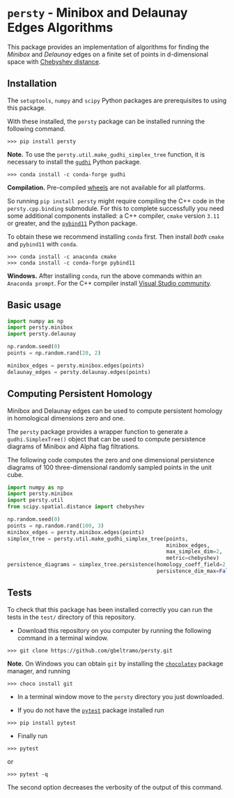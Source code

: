 # `persty` - Minibox and Delaunay Edges Algorithms

This package provides an implementation of algorithms for finding the
*Minibox* and *Delaunay* edges on a finite set of points in d-dimensional
space with <a href="https://en.wikipedia.org/wiki/Chebyshev_distance">Chebyshev distance</a>.

## Installation

The `setuptools`, `numpy` and `scipy` Python packages are prerequisites to using
this package.

With these installed, the `persty` package can be installed running the following command.

```
>>> pip install persty
```

**Note.** To use the `persty.util.make_gudhi_simplex_tree` function, it is necessary to
install the <a href="https://anaconda.org/conda-forge/gudhi">`gudhi`</a>
Python package.

```
>>> conda install -c conda-forge gudhi
```

**Compilation.** Pre-compiled <a href="https://pythonwheels.com/">wheels</a>
are not available for all platforms.

So running `pip install persty` might require compiling the C++ code in the
`persty.cpp.binding` submodule. For this to complete successfully you need some
additional components installed: a C++ compiler, `cmake` version `3.11` or
greater, and the <a href="https://github.com/pybind/pybind11">`pybind11`</a> Python
package.

To obtain these we recommend installing `conda` first. Then
install *both* `cmake` and `pybind11` with `conda`.

```
>>> conda install -c anaconda cmake
>>> conda install -c conda-forge pybind11
```

**Windows.** After installing `conda`, run the above commands within an
`Anaconda prompt`. For the C++ compiler install
<a href="https://visualstudio.microsoft.com/vs/">Visual Studio community</a>.

## Basic usage

```python
import numpy as np
import persty.minibox
import persty.delaunay

np.random.seed(0)
points = np.random.rand(20, 2)

minibox_edges = persty.minibox.edges(points)
delaunay_edges = persty.delaunay.edges(points)
```

## Computing Persistent Homology

Minibox and Delaunay edges can be used to compute persistent homology in
homological dimensions zero and one.

The `persty` package provides a wrapper function to generate a `gudhi.SimplexTree()`
object that can be used to compute persistence diagrams of Minibox and Alpha flag
filtrations.

The following code computes the zero and one dimensional persistence diagrams
of 100 three-dimensional randomly sampled points in the unit cube.

```python
import numpy as np
import persty.minibox
import persty.util
from scipy.spatial.distance import chebyshev

np.random.seed(0)
points = np.random.rand(100, 3)
minibox_edges = persty.minibox.edges(points)
simplex_tree = persty.util.make_gudhi_simplex_tree(points,
                                                   minibox_edges,
                                                   max_simplex_dim=2,
                                                   metric=chebyshev)
persistence_diagrams = simplex_tree.persistence(homology_coeff_field=2,
                                                persistence_dim_max=False)
```

## Tests

To check that this package has been installed correctly you can run the tests in
the `test/` directory of this repository.

- Download this repository on you computer by running the following command in
a terminal window.

```
>>> git clone https://github.com/gbeltramo/persty.git
```

**Note.** On Windows you can obtain `git` by installing the
<a href="https://chocolatey.org/"> `chocolatey`</a> package manager, and running

```
>>> choco install git
```

- In a terminal window move to the `persty` directory you just downloaded.

- If you do not have the <a href="https://pypi.org/project/pytest/">`pytest`</a>
package installed run

```
>>> pip install pytest
```

- Finally run

```
>>> pytest
```

or

```
>>> pytest -q
```

The second option decreases the verbosity of the output of this command.
